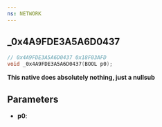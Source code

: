 ```yaml
---
ns: NETWORK
---
```

## _0x4A9FDE3A5A6D0437

```c
// 0x4A9FDE3A5A6D0437 0x18F03AFD
void _0x4A9FDE3A5A6D0437(BOOL p0);
```

**This native does absolutely nothing, just a nullsub**

## Parameters
* **p0**: 

